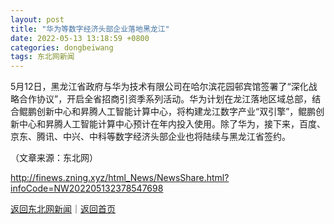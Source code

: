 ```yaml
---
layout: post
title: "华为等数字经济头部企业落地黑龙江"
date: 2022-05-13 13:18:59 +0800
categories: dongbeiwang
tags: 东北网新闻
---
```

<p>5月12日，黑龙江省政府与华为技术有限公司在哈尔滨花园邨宾馆签署了“深化战略合作协议”，开启全省招商引资季系列活动。华为计划在龙江落地区域总部，结合鲲鹏创新中心和昇腾人工智能计算中心，将构建龙江数字产业“双引擎”，鲲鹏创新中心和昇腾人工智能计算中心预计在年内投入使用。除了华为，接下来，百度、京东、腾讯、中兴、中科等数字经济头部企业也将陆续与黑龙江省签约。 </p><p class="em_media">（文章来源：东北网）</p>

<http://finews.zning.xyz/html_News/NewsShare.html?infoCode=NW202205132378547698>

[返回东北网新闻](//finews.withounder.com/category/dongbeiwang.html)｜[返回首页](//finews.withounder.com/)